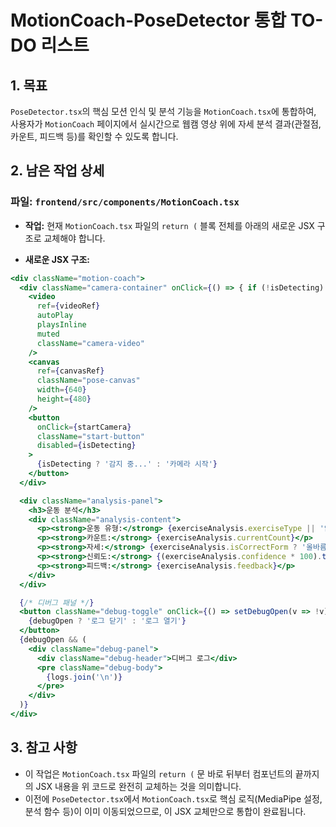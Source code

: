 # MotionCoach-PoseDetector 통합 TO-DO 리스트

## 1. 목표

`PoseDetector.tsx`의 핵심 모션 인식 및 분석 기능을 `MotionCoach.tsx`에 통합하여, 사용자가 `MotionCoach` 페이지에서 실시간으로 웹캠 영상 위에 자세 분석 결과(관절점, 카운트, 피드백 등)를 확인할 수 있도록 합니다.

## 2. 남은 작업 상세

### 파일: `frontend/src/components/MotionCoach.tsx`

- **작업:** 현재 `MotionCoach.tsx` 파일의 `return (` 블록 전체를 아래의 새로운 JSX 구조로 교체해야 합니다.

- **새로운 JSX 구조:**

```jsx
<div className="motion-coach">
  <div className="camera-container" onClick={() => { if (!isDetecting) startCamera(); }}>
    <video
      ref={videoRef}
      autoPlay
      playsInline
      muted
      className="camera-video"
    />
    <canvas
      ref={canvasRef}
      className="pose-canvas"
      width={640}
      height={480}
    />
    <button 
      onClick={startCamera}
      className="start-button"
      disabled={isDetecting}
    >
      {isDetecting ? '감지 중...' : '카메라 시작'}
    </button>
  </div>

  <div className="analysis-panel">
    <h3>운동 분석</h3>
    <div className="analysis-content">
      <p><strong>운동 유형:</strong> {exerciseAnalysis.exerciseType || '없음'}</p>
      <p><strong>카운트:</strong> {exerciseAnalysis.currentCount}</p>
      <p><strong>자세:</strong> {exerciseAnalysis.isCorrectForm ? '올바름' : '수정 필요'}</p>
      <p><strong>신뢰도:</strong> {(exerciseAnalysis.confidence * 100).toFixed(1)}%</p>
      <p><strong>피드백:</strong> {exerciseAnalysis.feedback}</p>
    </div>
  </div>

  {/* 디버그 패널 */}
  <button className="debug-toggle" onClick={() => setDebugOpen(v => !v)}>
    {debugOpen ? '로그 닫기' : '로그 열기'}
  </button>
  {debugOpen && (
    <div className="debug-panel">
      <div className="debug-header">디버그 로그</div>
      <pre className="debug-body">
        {logs.join('\n')}
      </pre>
    </div>
  )}
</div>
```

## 3. 참고 사항

- 이 작업은 `MotionCoach.tsx` 파일의 `return (` 문 바로 뒤부터 컴포넌트의 끝까지의 JSX 내용을 위 코드로 완전히 교체하는 것을 의미합니다.
- 이전에 `PoseDetector.tsx`에서 `MotionCoach.tsx`로 핵심 로직(MediaPipe 설정, 분석 함수 등)이 이미 이동되었으므로, 이 JSX 교체만으로 통합이 완료됩니다.
